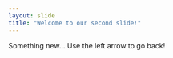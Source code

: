 ```yaml
---
layout: slide
title: "Welcome to our second slide!"
---
```

Something new...
Use the left arrow to go back!
